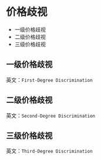 # 价格歧视

* 一级价格歧视
* 二级价格歧视
* 三级价格歧视

## 一级价格歧视

英文：`First-Degree Discrimination`

## 二级价格歧视

英文：`Second-Degree Discrimination`

## 三级价格歧视

英文：`Third-Degree Discrimination`

